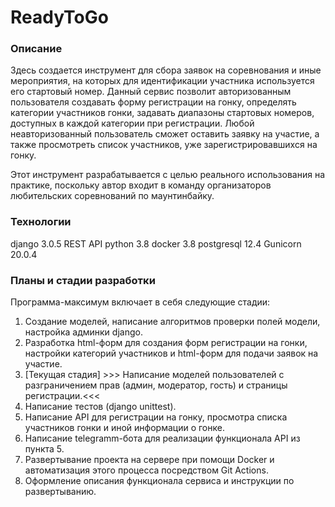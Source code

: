# ReadyToGo
### Описание
Здесь создается инструмент для сбора заявок на соревнования и иные мероприятия,
на которых для идентификации участника используется его стартовый номер.
Данный сервис позволит авторизованным пользователя создавать форму регистрации на гонку,
определять категории участников гонки, задавать диапазоны стартовых номеров,
доступных в каждой категории при регистрации.
Любой неавторизованный пользователь сможет оставить заявку на участие, 
а также просмотреть список участников, уже зарегистрировавшихся на гонку.

Этот инструмент разрабатывается с целью реального использования на практике,
поскольку автор входит в команду организаторов любительских соревнований
по маунтинбайку.

### Технологии
django 3.0.5
REST API
python 3.8
docker 3.8
postgresql 12.4
Gunicorn 20.0.4


### Планы и стадии разработки
Программа-максимум включает в себя следующие стадии:
1. Создание моделей, написание алгоритмов проверки полей модели, настройка админки django.  
2. Разработка html-форм для создания форм регистрации на гонки, настройки категорий участников и html-форм для подачи заявок на участие.
3. [Текущая стадия] >>> Написание моделей пользователей  с разграничением прав (админ, модератор, гость) и страницы регистрации.<<<
4. Написание тестов (django unittest).
5. Написание API для регистрации на гонку, просмотра списка участников гонки и иной информации о гонке.
6. Написание telegramm-бота для реализации функционала API из пункта 5.
7. Развертывание проекта на сервере при помощи Docker и автоматизация этого процесса посредством Git Actions.
8. Оформление описания функционала сервиса и инструкции по развертыванию.

